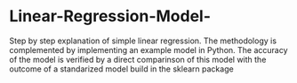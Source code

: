 # Linear-Regression-Model-
Step by step explanation of  simple linear regression. 
The methodology is complemented by implementing an example model in Python. 
The accuracy of the model is verified by a direct comparinson of this model with the outcome 
of a standarized model build in the sklearn package 
